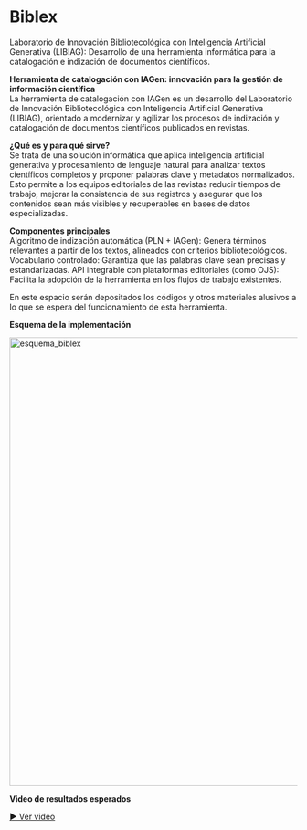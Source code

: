 # Biblex

Laboratorio de Innovación Bibliotecológica con Inteligencia Artificial Generativa (LIBIAG): Desarrollo de una herramienta informática para la catalogación e indización de documentos científicos.

**Herramienta de catalogación con IAGen: innovación para la gestión de información científica** <br>
La herramienta de catalogación con IAGen es un desarrollo del Laboratorio de Innovación Bibliotecológica con Inteligencia Artificial Generativa (LIBIAG), orientado a modernizar y agilizar los procesos de indización y catalogación de documentos científicos publicados en revistas.

**¿Qué es y para qué sirve?** <br>
Se trata de una solución informática que aplica inteligencia artificial generativa y procesamiento de lenguaje natural para analizar textos científicos completos y proponer palabras clave y metadatos normalizados. Esto permite a los equipos editoriales de las revistas reducir tiempos de trabajo, mejorar la consistencia de sus registros y asegurar que los contenidos sean más visibles y recuperables en bases de datos especializadas.

**Componentes principales** <br>
Algoritmo de indización automática (PLN + IAGen): Genera términos relevantes a partir de los textos, alineados con criterios bibliotecológicos.
Vocabulario controlado: Garantiza que las palabras clave sean precisas y estandarizadas.
API integrable con plataformas editoriales (como OJS): Facilita la adopción de la herramienta en los flujos de trabajo existentes.

En este espacio serán depositados los códigos y otros materiales alusivos a lo que se espera del funcionamiento de esta herramienta.

**Esquema de la implementación**<br>

<img width="1813" height="786" alt="esquema_biblex" src="https://github.com/user-attachments/assets/6f2e46e5-1753-4457-9d84-f1478725865d" />

**Video de resultados esperados**<br>

[▶️ Ver video](https://drive.google.com/file/d/1xQs8vVawraQaBAvI_uRdFkJyZEl2X07-/view?usp=sharing)


